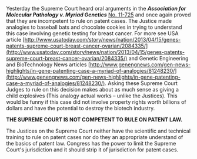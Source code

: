 
Yesterday the Supreme Court heard oral arguments in the _**Association for Molecular Pathology v. Myriad Genetics**_ [No. 11-725](http://en.wikipedia.org/wiki/Docket_(court)) and once again proved that they are incompetent to rule on patent cases. The Justice made analogies to baseball bats and chocolate cookies in trying to understand this case involving genetic testing for breast cancer. For more see USA article [http://www.usatoday.com/story/news/nation/2013/04/15/genes-patents-supreme-court-breast-cancer-ovarian/2084335/](http://www.usatoday.com/story/news/nation/2013/04/15/genes-patents-supreme-court-breast-cancer-ovarian/2084335/) and Genetic Engineering and BioTechnology News articles [http://www.genengnews.com/gen-news-highlights/in-gene-patenting-case-a-myriad-of-analogies/81248230/](http://www.genengnews.com/gen-news-highlights/in-gene-patenting-case-a-myriad-of-analogies/81248230/). Asking these Supreme Court Judges to rule on this decision makes about as much sense as giving a child explosives (This analogy actual works – unlike the Justices). This would be funny if this case did not involve property rights worth billions of dollars and have the potential to destroy the biotech industry.

  

**THE SUPREME COURT IS NOT COMPETENT TO RULE ON PATENT LAW.**

  

The Justices on the Supreme Court neither have the scientific and technical training to rule on patent cases nor do they an appropriate understand of the basics of patent law. Congress has the power to limit the Supreme Court's jurisdiction and it should strip it of jurisdiction for patent cases.